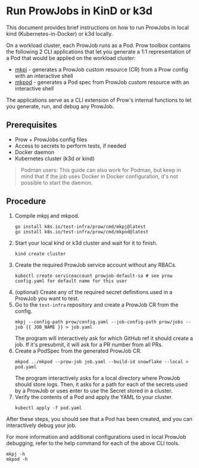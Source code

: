 # Run ProwJobs in KinD or k3d

This document provides brief instructions on how to run ProwJobs in local kind (Kubernetes-in-Docker) or k3d locally.

On a workload cluster, each ProwJob runs as a Pod. Prow toolbox contains the following 2 CLI applications that let you generate
a 1:1 representation of a Pod that would be applied on the workload cluster:

* [mkpj](https://github.com/kubernetes-sigs/prow/tree/main/cmd/mkpj) - generates a ProwJob custom resource (CR) from a Prow config with an
  interactive shell
* [mkpod](https://github.com/kubernetes-sigs/prow/tree/main/cmd/mkpod) - generates a Pod spec from ProwJob custom resource with an
  interactive shell

The applications serve as a CLI extension of Prow's internal functions to let you generate, run, and debug any ProwJob.

## Prerequisites

* Prow + ProwJobs config files
* Access to secrets to perform tests, if needed
* Docker daemon
* Kubernetes cluster (k3d or kind)

> Podman users: This guide can also work for Podman, but keep in mind that if the job uses Docker in Docker configuration, it's not possible to start the daemon.

## Procedure

1. Compile mkpj and mkpod.
   ```shell
   go install k8s.io/test-infra/prow/cmd/mkpj@latest
   go install k8s.io/test-infra/prow/cmd/mkpod@latest
   ```
2. Start your local kind or k3d cluster and wait for it to finish.
   ```shell
   kind create cluster
   ``` 
3. Create the required ProwJob service account without any RBACs.
   ```shell
   kubectl create serviceaccount prowjob-default-sa # see prow config.yaml for default name for this user
   ```
4. (optional) Create any of the required secret definitions used in a ProwJob you want to test.
5. Go to the `test-infra` repository and create a ProwJob CR from the config.
   ```shell
   mkpj --config-path prow/config.yaml --job-config-path prow/jobs --job {{ JOB_NAME }} > job.yaml
   ```
   The program will interactively ask for which GitHub ref it should create a job. If it's presubmit, it will ask for a PR number from all PRs.
6. Create a PodSpec from the generated ProwJob CR.
   ```shell
   mkpod ../mkpod --prow-job job.yaml --build-id snowflake --local > pod.yaml
   ```
   The program interactively asks for a local directory where ProwJob should store logs. Then, it asks for a path for each of the secrets used by a ProwJob or uses enter to use the Secret stored in a cluster. 
7. Verify the contents of a Pod and apply the YAML to your cluster.
   ```shell
   kubectl apply -f pod.yaml
   ```
   
After these steps, you should see that a Pod has been created, and you can interactively debug your job.

For more information and additional configurations used in local ProwJob debugging, refer to the help command for each of the above CLI tools.
```shell
mkpj -h
mkpod -h
```
